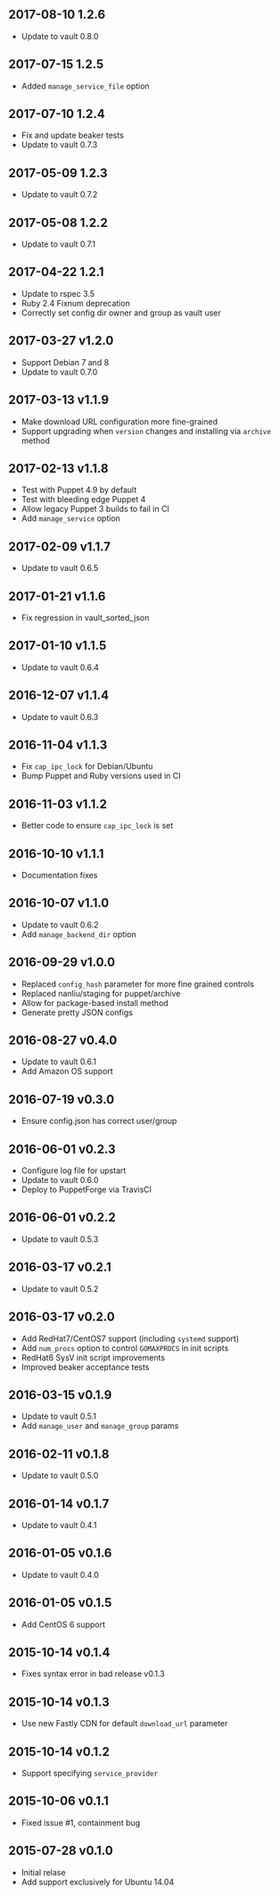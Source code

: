 ## 2017-08-10 1.2.6
- Update to vault 0.8.0

## 2017-07-15 1.2.5
- Added `manage_service_file` option

## 2017-07-10 1.2.4
- Fix and update beaker tests
- Update to vault 0.7.3

## 2017-05-09 1.2.3
- Update to vault 0.7.2

## 2017-05-08 1.2.2
- Update to vault 0.7.1

## 2017-04-22 1.2.1
- Update to rspec 3.5
- Ruby 2.4 Fixnum deprecation
- Correctly set config dir owner and group as vault user

## 2017-03-27 v1.2.0
- Support Debian 7 and 8
- Update to vault 0.7.0

## 2017-03-13 v1.1.9
- Make download URL configuration more fine-grained
- Support upgrading when `version` changes and installing via `archive` method

## 2017-02-13 v1.1.8
- Test with Puppet 4.9 by default
- Test with bleeding edge Puppet 4
- Allow legacy Puppet 3 builds to fail in CI
- Add `manage_service` option

## 2017-02-09 v1.1.7
- Update to vault 0.6.5

## 2017-01-21 v1.1.6
- Fix regression in vault_sorted_json

## 2017-01-10 v1.1.5
- Update to vault 0.6.4

## 2016-12-07 v1.1.4
- Update to vault 0.6.3

## 2016-11-04 v1.1.3
- Fix `cap_ipc_lock` for Debian/Ubuntu
- Bump Puppet and Ruby versions used in CI

## 2016-11-03 v1.1.2
- Better code to ensure `cap_ipc_lock` is set

## 2016-10-10 v1.1.1
- Documentation fixes

## 2016-10-07 v1.1.0
- Update to vault 0.6.2
- Add `manage_backend_dir` option

## 2016-09-29 v1.0.0
- Replaced `config_hash` parameter for more fine grained controls
- Replaced nanliu/staging for puppet/archive
- Allow for package-based install method
- Generate pretty JSON configs

## 2016-08-27 v0.4.0
- Update to vault 0.6.1
- Add Amazon OS support

## 2016-07-19 v0.3.0
- Ensure config.json has correct user/group

## 2016-06-01 v0.2.3
- Configure log file for upstart
- Update to vault 0.6.0
- Deploy to PuppetForge via TravisCI

## 2016-06-01 v0.2.2
- Update to vault 0.5.3

## 2016-03-17 v0.2.1
- Update to vault 0.5.2

## 2016-03-17 v0.2.0
- Add RedHat7/CentOS7 support (including `systemd` support)
- Add `num_procs` option to control `GOMAXPROCS` in init scripts
- RedHat6 SysV init script improvements
- Improved beaker acceptance tests

## 2016-03-15 v0.1.9
- Update to vault 0.5.1
- Add `manage_user` and `manage_group` params

## 2016-02-11 v0.1.8
- Update to vault 0.5.0

## 2016-01-14 v0.1.7
- Update to vault 0.4.1

## 2016-01-05 v0.1.6
- Update to vault 0.4.0

## 2016-01-05 v0.1.5
- Add CentOS 6 support

## 2015-10-14 v0.1.4
- Fixes syntax error in bad release v0.1.3

## 2015-10-14 v0.1.3
- Use new Fastly CDN for default `download_url` parameter

## 2015-10-14 v0.1.2
- Support specifying `service_provider`

## 2015-10-06 v0.1.1
- Fixed issue #1, containment bug

## 2015-07-28 v0.1.0
- Initial relase
- Add support exclusively for Ubuntu 14.04

